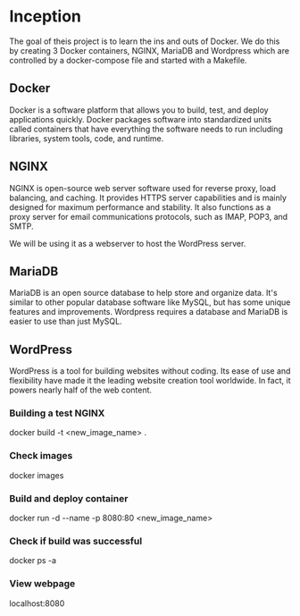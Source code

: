 # Inception

The goal of theis project is to learn the ins and outs of Docker. We do this by creating 3 Docker containers, NGINX, MariaDB and Wordpress which are controlled by a docker-compose file and started with a Makefile.

## Docker

Docker is a software platform that allows you to build, test, and deploy applications quickly. Docker packages software into standardized units called containers that have everything the software needs to run including libraries, system tools, code, and runtime.

## NGINX

NGINX is open-source web server software used for reverse proxy, load balancing, and caching. It provides HTTPS server capabilities and is mainly designed for maximum performance and stability. It also functions as a proxy server for email communications protocols, such as IMAP, POP3, and SMTP. 

We will be using it as a webserver to host the WordPress server.

## MariaDB

MariaDB is an open source database to help store and organize data. It's similar to other popular database software like MySQL, but has some unique features and improvements. Wordpress requires a database and MariaDB is easier to use than just MySQL.

## WordPress

WordPress is a tool for building websites without coding. Its ease of use and flexibility have made it the leading website creation tool worldwide. In fact, it powers nearly half of the web content.

### Building a test NGINX

docker build -t <new_image_name> .

### Check images

docker images

### Build and deploy container

docker run -d --name <name-container> -p 8080:80 <new_image_name>

### Check if build was successful

docker ps -a

### View webpage

localhost:8080